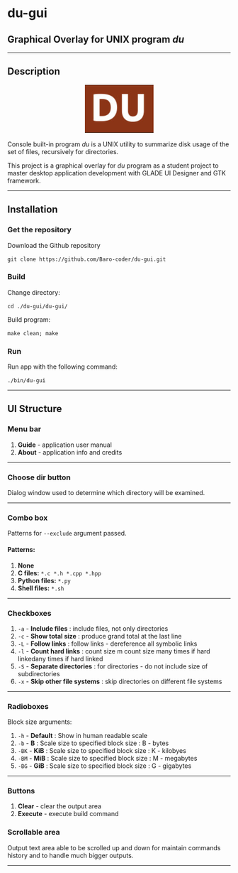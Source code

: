 # du-gui

## Graphical Overlay for UNIX program *du*

---

## **Description**

<p align="center">
  <img src="https://raw.githubusercontent.com/Baro-coder/du-gui/master/app/ui/img/logo.png"></img>
</p>

Console built-in program *du* is a UNIX utility to summarize disk usage of the set of files, recursively for directories.

This project is a graphical overlay for *du* program as a student project to master desktop application development with GLADE UI Designer and GTK framework.

---

## **Installation**

### **Get the repository**

Download the Github repository

``` console
git clone https://github.com/Baro-coder/du-gui.git
```

### **Build**

Change directory:

``` console
cd ./du-gui/du-gui/
```

Build program:

``` console
make clean; make
```

### **Run**

Run app with the following command:

``` console
./bin/du-gui
```

---

## **UI Structure**

### **Menu bar**

1. **Guide** - application user manual
2. **About** - application info and credits

---

### **Choose dir button**

Dialog window used to determine which directory will be examined.

---

### **Combo box**

Patterns for `--exclude` argument passed.

#### **Patterns:**

1. **None**
2. **C files:** `*.c *.h *.cpp *.hpp`
3. **Python files:** `*.py`
4. **Shell files:** `*.sh`

---

### **Checkboxes**

1. `-a` - **Include files** : include files, not only directories
2. `-c` - **Show total size** : produce grand total at the last line
3. `-L` - **Follow links** : follow links - dereference all symbolic links
4. `-l` - **Count hard links** :  count size m count size many times if hard linkedany times if hard linked
5. `-S` - **Separate directories** : for directories - do not include size of subdirectories
6. `-x` - **Skip other file systems** : skip directories on different file systems

---

### **Radioboxes**

Block size arguments:

1. `-h` - **Default** : Show in human readable scale
2. `-b` - **B** : Scale size to specified block size : B - bytes
3. `-BK` - **KiB** : Scale size to specified block size : K - kilobyes
4. `-BM` - **MiB** : Scale size to specified block size : M - megabytes
5. `-BG` - **GiB** : Scale size to specified block size : G - gigabytes

---

### **Buttons**

1. **Clear** - clear the output area
2. **Execute** - execute build command

### **Scrollable area**

Output text area able to be scrolled up and down for maintain commands history and to handle much bigger outputs.

---
